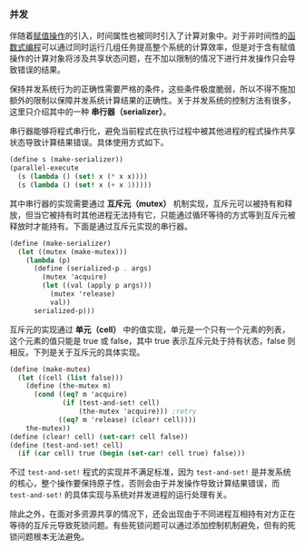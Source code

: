 ### 并发

伴随着[赋值操作](obsidian://open?vault=SICP&file=procedures%2FSpecial%20Forms)的引入，时间属性也被同时引入了计算对象中。对于非时间性的[函数式编程](obsidian://open?vault=SICP&file=Imperative%20Programming)可以通过同时运行几组任务提高整个系统的计算效率，但是对于含有赋值操作的计算对象将涉及共享状态问题，在不加以限制的情况下进行并发操作只会导致错误的结果。

保持并发系统行为的正确性需要严格的条件，这些条件极度脆弱，所以不得不施加额外的限制以保障并发系统计算结果的正确性。关于并发系统的控制方法有很多，这里只介绍其中的一种 **串行器（serializer）**。

串行器能够将程式串行化，避免当前程式在执行过程中被其他进程的程式操作共享状态导致计算结果错误。具体使用方式如下。

```scheme
(define s (make-serializer))
(parallel-execute
  (s (lambda () (set! x (* x x))))
  (s (lambda () (set! x (+ x 1)))))
```

其中串行器的实现需要通过 **互斥元（mutex）** 机制实现，互斥元可以被持有和释放，但当它被持有时其他进程无法持有它，只能通过循环等待的方式等到互斥元被释放时才能持有。下面是通过互斥元实现的串行器。

```scheme
(define (make-serializer)
  (let ((mutex (make-mutex)))
    (lambda (p)
      (define (serialized-p . args)
        (mutex 'acquire)
        (let ((val (apply p args)))
          (mutex 'release)
          val))
      serialized-p)))
```

互斥元的实现通过 **单元（cell）** 中的值实现，单元是一个只有一个元素的列表，这个元素的值只能是 true 或 false，其中 true 表示互斥元处于持有状态，false 则相反。下列是关于互斥元的具体实现。

```scheme
(define (make-mutex)
  (let ((cell (list false)))
    (define (the-mutex m)
      (cond ((eq? m 'acquire)
             (if (test-and-set! cell)
                 (the-mutex 'acquire))) ;retry
            ((eq? m 'release) (clear! cell))))
    the-mutex))
(define (clear! cell) (set-car! cell false))
(define (test-and-set! cell)
  (if (car cell) true (begin (set-car! cell true) false)))
```

不过 `test-and-set!` 程式的实现并不满足标准，因为 `test-and-set!` 是并发系统的核心，整个操作要保持原子性，否则会由于并发操作导致计算结果错误，而 `test-and-set!` 的具体实现与系统对并发进程的运行处理有关。

除此之外，在面对多资源共享的情况下，还会出现由于不同进程互相持有对方正在等待的互斥元导致死锁问题。有些死锁问题可以通过添加控制机制避免，但有的死锁问题根本无法避免。